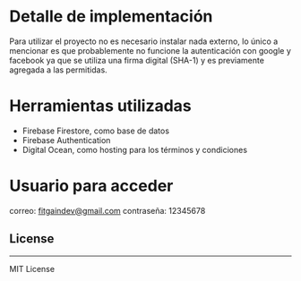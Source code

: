 # Detalle de implementación

Para utilizar el proyecto no es necesario instalar nada externo, lo único a mencionar es que probablemente no funcione la autenticación con google y facebook ya que se utiliza una firma digital (SHA-1) y es previamente agregada a las permitidas.

# Herramientas utilizadas

  - Firebase Firestore, como base de datos
  - Firebase Authentication
  - Digital Ocean, como hosting para los términos y condiciones

# Usuario para acceder
correo: fitgaindev@gmail.com
contraseña: 12345678


License
----
----

MIT License



